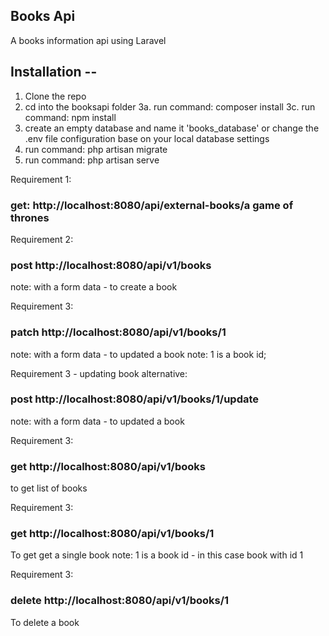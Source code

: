 
## Books Api
A books information api using Laravel

## Installation --

1. Clone the repo
2. cd into the booksapi folder
3a. run command: composer install
3c. run command: npm install 
4. create an empty database and name it 'books_database' or change the .env file configuration base on your local database settings
5. run command: php artisan migrate
6. run command: php artisan serve

Requirement 1:
### get: http://localhost:8080/api/external-books/a game of thrones

Requirement 2:
### post http://localhost:8080/api/v1/books
note: with a form data - to create a book

Requirement 3:
### patch http://localhost:8080/api/v1/books/1
note: with a form data - to updated a book
note: 1 is a book id;

Requirement 3 - updating book alternative:
### post http://localhost:8080/api/v1/books/1/update
note: with a form data - to updated a book

Requirement 3:
### get http://localhost:8080/api/v1/books
to get list of books

Requirement 3:
### get http://localhost:8080/api/v1/books/1
To get get a single book 
note: 1 is a book id - in this case book with id 1

Requirement 3:
### delete http://localhost:8080/api/v1/books/1
To delete a book
